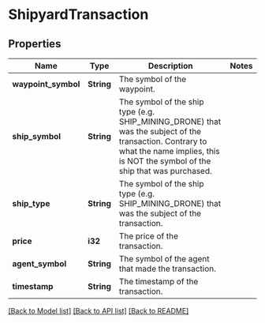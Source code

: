 # ShipyardTransaction

## Properties

Name | Type | Description | Notes
------------ | ------------- | ------------- | -------------
**waypoint_symbol** | **String** | The symbol of the waypoint. | 
**ship_symbol** | **String** | The symbol of the ship type (e.g. SHIP_MINING_DRONE) that was the subject of the transaction. Contrary to what the name implies, this is NOT the symbol of the ship that was purchased. | 
**ship_type** | **String** | The symbol of the ship type (e.g. SHIP_MINING_DRONE) that was the subject of the transaction. | 
**price** | **i32** | The price of the transaction. | 
**agent_symbol** | **String** | The symbol of the agent that made the transaction. | 
**timestamp** | **String** | The timestamp of the transaction. | 

[[Back to Model list]](../README.md#documentation-for-models) [[Back to API list]](../README.md#documentation-for-api-endpoints) [[Back to README]](../README.md)


